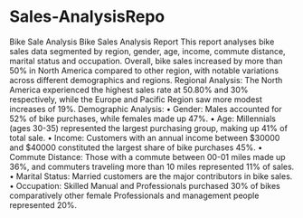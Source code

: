 # Sales-AnalysisRepo
Bike Sale Analysis
Bike Sales Analysis Report
This report analyses bike sales data segmented by region, gender, age, income, commute distance, marital status and occupation. 
Overall, bike sales increased by more than 50% in North America compared to other region, with notable variations across different demographics and regions.
Regional Analysis: The North America experienced the highest sales rate at 50.80% and 30% respectively, while the Europe and Pacific Region saw more modest increases of 19%.
Demographic Analysis:
•	Gender: Males accounted for 52% of bike purchases, while females made up 47%. 
•	Age: Millennials (ages 30-35) represented the largest purchasing group, making up 41% of total sale.
•	Income: Customers with an annual income between $30000 and $40000 constituted the largest share of bike purchases 45%.
•	Commute Distance: Those with a commute between 00-01 miles made up 36%, and commuters traveling more than 10 miles represented 11% of sales.
•	Marital Status: Married customers are the major contributors in bike sales.
•	Occupation: Skilled Manual and Professionals purchased 30% of bikes comparatively other female Professionals and management people represented 20%.
